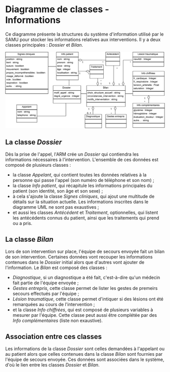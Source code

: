 Diagramme de classes - Informations
===================================

Ce diagramme présente la structures du système d'information utilisé par le SAMU pour stocker les informations relatives aux interventions. Il y a deux classes principales : *Dossier* et *Bilan*.

![Diagrammes de classes - Informations](../exports/classes_informations.png "Diagrammes de classes - Informations")

La classe *Dossier*
-------------------

Dès la prise de l'appel, l'ARM crée un *Dossier* qui contiendra les informations nécessaires à l'intervention. L'ensemble de ces données est composé de plusieurs classes :
* la classe *Appelant*, qui contient toutes les données relatives à la personne qui passe l'appel (son numéro de téléphone et son nom) ;
* la classe *Info patient*, qui récapitule les informations principales du patient (son identité, son âge et son sexe) ;
* à cela s'ajoute la classe *Signes cliniques*, qui ajout une multitude de détails sur la situation actuelle. Les informations inscrites dans le diagramme UML ne sont pas exaustives ;
* et aussi les classes *Antécédent* et *Traitement*, optionnelles, qui listent les antécédents connus du patient, ainsi que les traitements qui prend ou a pris.


La classe *Bilan*
-----------------

Lors de son intervention sur place, l'équipe de secours envoyée fait un bilan de son intervention. Certaines données vont recouper les informations contenues dans le *Dossier* initial alors que d'autres vont ajouter de l'information. Le *Bilan* est composé des classes :
* *Diagnostique*, si un diagnostique a été fait, c'est-à-dire qu'un médecin fait partie de l'équipe envoyée ;
* *Gestes entrepris*, cette classe permet de lister les gestes de premeirs secours effectués par l'équipe ;
* *Lésion traumatique*, cette classe permet d'intiquer si des lésions ont été remarquées au cours de l'intervention ;
* et la classe *Info chiffrées*, qui est composé de plusieurs variables à mesurer par l'équipe. Cette classe peut aussi être complétée par des *Info complémentaires* (liste non exaustive).
 

Association entre ces classes
-----------------------------

Les informations de la classe *Dossier* sont celles demandées à l'appelant ou au patient alors que celles contenues dans la classe *Bilan* sont fournies par l'équipe de secours envoyée. Ces données sont associées dans le système, d'où le lien entre les classes *Dossier* et *Bilan*.
